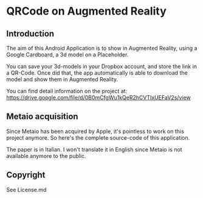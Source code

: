 # QRCode on Augmented Reality

## Introduction

The aim of this Android Application is to show in Augmented Reality, using a Google Cardboard, a 3d model on a Placeholder.

You can save your 3d-models in your Dropbox account, and store the link in a QR-Code. Once did that, the app automatically is able to download the model and show them in Augmented Reality.

You can find detail information on the project at: https://drive.google.com/file/d/0B0mCfgWu1kQeR2hCVTIxUEFaV2s/view

## Metaio acquisition

Since Metaio has been acquired by Apple, it's pointless to work on this project anymore. So here's the complete source-code of this application.

The paper is in Italian. I won't translate it in English since Metaio is not available anymore to the public.

## Copyright

See License.md
